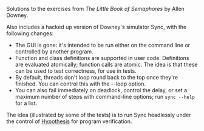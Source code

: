 Solutions to the exercises from _The Little Book of Semaphores_ by Allen Downey.

Also includes a hacked up version of Downey's simulator Sync, with the
following changes:

 - The GUI is gone: it's intended to be run either on the command line or
   controlled by another program.
 - Function and class definitions are supported in user code. Definitions are
   evaluated atomically; function calls are atomic. The idea is that these can
   be used to test correctness, for use in tests.
 - By default, threads don't loop round back to the top once they're finished.
   You can control this with the --loop option.
 - You can also fail immediately on deadlock, control the delay, or set a
   maximum number of steps with command-line options; run `sync --help` for a
   list.

The idea (illustrated by some of the tests) is to run Sync headlessly under the
control of [Hypothesis](https://hypothesis.works) for program verification.

